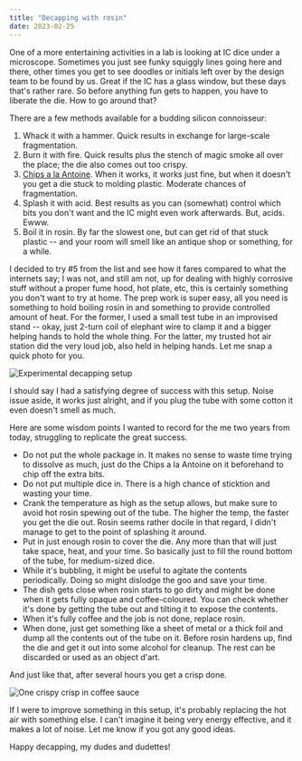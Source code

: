 ```yaml
---
title: "Decapping with rosin"
date: 2023-02-25
---
```


One of a more entertaining activities in a lab is looking at IC dice under a microscope. Sometimes you just see funky squiggly lines going here and there, other times you get to see doodles or initials left over by the design team to be found by us. Great if the IC has a glass window, but these days that's rather rare. So before anything fun gets to happen, you have to liberate the die. How to go around that?

There are a few methods available for a budding silicon connoisseur:

1. Whack it with a hammer. Quick results in exchange for large-scale fragmentation.
2. Burn it with fire. Quick results plus the stench of magic smoke all over the place; the die also comes out too crispy.
3. [Chips a la Antoine](https://www.youtube.com/watch?v=ZQeHHYJYWXo). When it works, it works just fine, but when it doesn't you get a die stuck to molding plastic. Moderate chances of fragmentation.
4. Splash it with acid. Best results as you can (somewhat) control which bits you don't want and the IC might even work afterwards. But, acids. Ewww.
5. Boil it in rosin. By far the slowest one, but can get rid of that stuck plastic -- and your room will smell like an antique shop or something, for a while.

I decided to try #5 from the list and see how it fares compared to what the internets say; I was not, and still am not, up for dealing with highly corrosive stuff without a proper fume hood, hot plate, etc, this is certainly something you don't want to try at home. The prep work is super easy, all you need is something to hold boiling rosin in and something to provide controlled amount of heat. For the former, I used a small test tube in an improvised stand -- okay, just 2-turn coil of elephant wire to clamp it and a bigger helping hands to hold the whole thing. For the latter, my trusted hot air station did the very loud job, also held in helping hands. Let me snap a quick photo for you.

![Experimental decapping setup](/blarg/assets/20230225/setup.jpg)

I should say I had a satisfying degree of success with this setup. Noise issue aside, it works just alright, and if you plug the tube with some cotton it even doesn't smell as much.

Here are some wisdom points I wanted to record for the me two years from today, struggling to replicate the great success.

* Do not put the whole package in. It makes no sense to waste time trying to dissolve as much, just do the Chips a la Antoine on it beforehand to chip off the extra bits.
* Do not put multiple dice in. There is a high chance of sticktion and wasting your time.
* Crank the temperature as high as the setup allows, but make sure to avoid hot rosin spewing out of the tube. The higher the temp, the faster you get the die out. Rosin seems rather docile in that regard, I didn't manage to get to the point of splashing it around.
* Put in just enough rosin to cover the die. Any more than that will just take space, heat, and your time. So basically just to fill the round bottom of the tube, for medium-sized dice.
* While it's bubbling, it might be useful to agitate the contents periodically. Doing so might dislodge the goo and save your time.
* The dish gets close when rosin starts to go dirty and might be done when it gets fully opaque and coffee-coloured. You can check whether it's done by getting the tube out and tilting it to expose the contents.
* When it's fully coffee and the job is not done, replace rosin.
* When done, just get something like a sheet of metal or a thick foil and dump all the contents out of the tube on it. Before rosin hardens up, find the die and get it out into some alcohol for cleanup. The rest can be discarded or used as an object d'art.

And just like that, after several hours you get a crisp done.

![One crispy crisp in coffee sauce](/blarg/assets/20230225/crispy.jpg)

If I were to improve something in this setup, it's probably replacing the hot air with something else. I can't imagine it being very energy effective, and it makes a lot of noise. Let me know if you got any good ideas.

Happy decapping, my dudes and dudettes!
